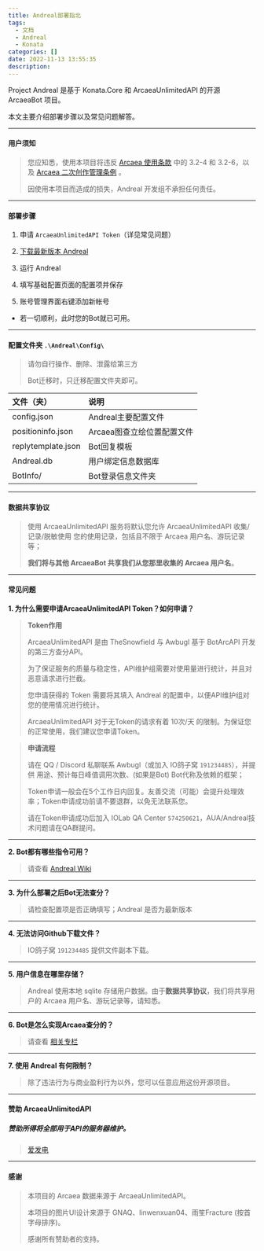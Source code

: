 ```yaml
---
title: Andreal部署指北
tags:
  - 文档
  - Andreal
  - Konata
categories: []
date: 2022-11-13 13:55:35
description:
---
```


Project Andreal 是基于 Konata.Core 和 ArcaeaUnlimitedAPI 的开源 ArcaeaBot 项目。

本文主要介绍部署步骤以及常见问题解答。

<!-- more -->

----

#### 用户须知

> 您应知悉，使用本项目将违反 [Arcaea 使用条款](https://arcaea.lowiro.com/zh/terms_of_service) 中的 3.2-4 和 3.2-6，以及 [Arcaea 二次创作管理条例](https://arcaea.lowiro.com/zh/derivative_policy) 。
>
> 因使用本项目而造成的损失，Andreal 开发组不承担任何责任。

----

#### 部署步骤

1. 申请 `ArcaeaUnlimitedAPI Token`（详见常见问题）

2. [下载最新版本 Andreal](https://github.com/Awbugl/Andreal/releases/)

3. 运行 Andreal

4. 填写基础配置页面的配置项并保存

5. 账号管理界面右键添加新帐号

* 若一切顺利，此时您的Bot就已可用。

----

#### 配置文件夹 `.\Andreal\Config\`

> 请勿自行操作、删除、泄露给第三方
>
>  Bot迁移时，只迁移配置文件夹即可。

| 文件（夹）                | 说明               |
|:---------------------|:-----------------|
| config.json          | Andreal主要配置文件    |
| positioninfo.json    | Arcaea图查立绘位置配置文件 |
| replytemplate.json   | Bot回复模板          |
| Andreal.db           | 用户绑定信息数据库        |
| BotInfo/             | Bot登录信息文件夹       |

----

#### 数据共享协议

> 使用 ArcaeaUnlimitedAPI 服务将默认您允许 ArcaeaUnlimitedAPI 收集/记录/脱敏使用 您的使用记录，包括且不限于 Arcaea 用户名、游玩记录等；
>
> **我们将与其他 ArcaeaBot 共享我们从您那里收集的 Arcaea 用户名**。

----

#### 常见问题

**1. 为什么需要申请ArcaeaUnlimitedAPI Token？如何申请？**

> **Token作用**
> 
> ArcaeaUnlimitedAPI 是由 TheSnowfield 与 Awbugl 基于 BotArcAPI 开发的第三方查分API。
>
> 为了保证服务的质量与稳定性，API维护组需要对使用量进行统计，并且对恶意请求进行拦截。
>
> 您申请获得的 Token 需要将其填入 Andreal 的配置中，以便API维护组对您的使用情况进行统计。
> 
> ArcaeaUnlimitedAPI 对于无Token的请求有着 10次/天 的限制。为保证您的正常使用，我们建议您申请Token。

> **申请流程**
>
> 请在 QQ / Discord 私聊联系 Awbugl（或加入 IO鸽子窝 `191234485`），并提供 用途、预计每日峰值调用次数、(如果是Bot)
> Bot代称及依赖的框架；
>
> Token申请一般会在5个工作日内回复。友善交流（可能）会提升处理效率；Token申请成功前请不要退群，以免无法联系您。
>
> 请在Token申请成功后加入 IOLab QA Center `574250621`，AUA/Andreal技术问题请在QA群提问。

----
**2. Bot都有哪些指令可用？**

> 请查看 [Andreal Wiki](https://www.showdoc.com.cn/andrea)

----
**3. 为什么部署之后Bot无法查分？**

> 请检查配置项是否正确填写；Andreal 是否为最新版本

----
**4. 无法访问Github下载文件？**

> IO鸽子窝 `191234485` 提供文件副本下载。

----
**5. 用户信息在哪里存储？**

> Andreal 使用本地 sqlite 存储用户数据。由于**数据共享协议**，我们将共享用户的 Arcaea 用户名、游玩记录等，请知悉。

----
**6. Bot是怎么实现Arcaea查分的？**

> 请查看 [相关专栏](https://www.bilibili.com/read/cv15871643)

----
**7. 使用 Andreal 有何限制？**

> 除了违法行为与商业盈利行为以外，您可以任意应用这份开源项目。

----

#### 赞助 ArcaeaUnlimitedAPI

##### 赞助所得将全部用于API的服务器维护。

> [爱发电](https://afdian.net/a/Awbugl)

----

#### 感谢

> 本项目的 Arcaea 数据来源于 ArcaeaUnlimitedAPI。
>
> 本项目的图片UI设计来源于 GNAQ、linwenxuan04、雨笙Fracture (按首字母排序)。
>
> 感谢所有赞助者的支持。
